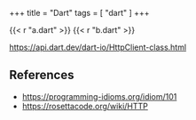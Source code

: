 +++
title = "Dart"
tags = [ "dart" ]
+++

{{< r "a.dart" >}}
{{< r "b.dart" >}}

<https://api.dart.dev/dart-io/HttpClient-class.html>

## References

- <https://programming-idioms.org/idiom/101>
- <https://rosettacode.org/wiki/HTTP>
